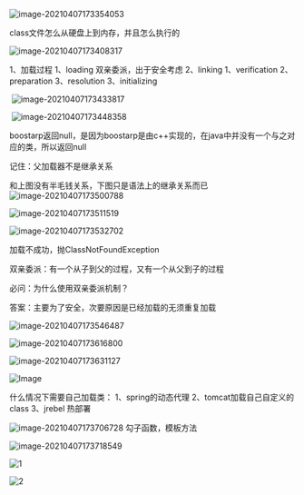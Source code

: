  ![image-20210407173354053](images/image-20210407173354053.png)

class文件怎么从硬盘上到内存，并且怎么执行的

 ![image-20210407173408317](images/image-20210407173408317.png)

 1、加载过程
   1、loading
        双亲委派，出于安全考虑
   2、linking
      1、verification
      2、preparation
      3、resolution
   3、initializing

​    ![image-20210407173433817](images/image-20210407173433817.png)

​    ![image-20210407173448358](images/image-20210407173448358.png)

   boostarp返回null，是因为boostarp是由c++实现的，在java中并没有一个与之对应的类，所以返回null

   记住：父加载器不是继承关系

 和上图没有半毛钱关系，下图只是语法上的继承关系而已
   ![image-20210407173500788](images/image-20210407173500788.png)


   ![image-20210407173511519](images/image-20210407173511519.png)

  ![image-20210407173532702](images/image-20210407173532702.png)

 加载不成功，抛ClassNotFoundException

 双亲委派：有一个从子到父的过程，又有一个从父到子的过程

 必问：为什么使用双亲委派机制？

 答案：主要为了安全，次要原因是已经加载的无须重复加载

  ![image-20210407173546487](images/image-20210407173546487.png)

  ![image-20210407173616800](images/image-20210407173616800.png)

 ![image-20210407173631127](images/image-20210407173631127.png)

![Image](images/Image.png)

什么情况下需要自己加载类：
1、spring的动态代理
2、tomcat加载自己自定义的class
3、jrebel 热部署

 ![image-20210407173706728](images/image-20210407173706728.png)
勾子函数，模板方法

 ![image-20210407173718549](images/image-20210407173718549.png)

  ![1](images/1.png)

  ![2](images/2.png)